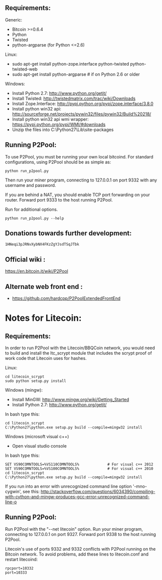 Requirements:
-------------------------
Generic:
* Bitcoin >=0.6.4
* Python
* Twisted
* python-argparse (for Python <=2.6)

Linux:
* sudo apt-get install python-zope.interface python-twisted python-twisted-web
* sudo apt-get install python-argparse # if on Python 2.6 or older

Windows:
* Install Python 2.7: http://www.python.org/getit/
* Install Twisted: http://twistedmatrix.com/trac/wiki/Downloads
* Install Zope.Interface: http://pypi.python.org/pypi/zope.interface/3.8.0
* Install python win32 api: http://sourceforge.net/projects/pywin32/files/pywin32/Build%20218/
* Install python win32 api wmi wrapper: https://pypi.python.org/pypi/WMI/#downloads
* Unzip the files into C:\Python27\Lib\site-packages

Running P2Pool:
-------------------------
To use P2Pool, you must be running your own local bitcoind. For standard
configurations, using P2Pool should be as simple as:

    python run_p2pool.py

Then run your miner program, connecting to 127.0.0.1 on port 9332 with any
username and password.

If you are behind a NAT, you should enable TCP port forwarding on your
router. Forward port 9333 to the host running P2Pool.

Run for additional options.

    python run_p2pool.py --help

Donations towards further development:
-------------------------
    1HNeqi3pJRNvXybNX4FKzZgYJsdTSqJTbk

Official wiki :
-------------------------
https://en.bitcoin.it/wiki/P2Pool

Alternate web front end :
-------------------------
* https://github.com/hardcpp/P2PoolExtendedFrontEnd

Notes for Litecoin:
=========================
Requirements:
-------------------------
In order to run P2Pool with the Litecoin/BBQCoin network, you would need to build and install the
ltc_scrypt module that includes the scrypt proof of work code that Litecoin uses for hashes.

Linux:

    cd litecoin_scrypt
    sudo python setup.py install

Windows (mingw):
* Install MinGW: http://www.mingw.org/wiki/Getting_Started
* Install Python 2.7: http://www.python.org/getit/

In bash type this:

    cd litecoin_scrypt
    C:\Python27\python.exe setup.py build --compile=mingw32 install

Windows (microsoft visual c++)
* Open visual studio console

In bash type this:

    SET VS90COMNTOOLS=%VS110COMNTOOLS%	           # For visual c++ 2012
    SET VS90COMNTOOLS=%VS100COMNTOOLS%             # For visual c++ 2010
    cd litecoin_scrypt
    C:\Python27\python.exe setup.py build --compile=mingw32 install
	
If you run into an error with unrecognized command line option '-mno-cygwin', see this:
http://stackoverflow.com/questions/6034390/compiling-with-cython-and-mingw-produces-gcc-error-unrecognized-command-line-o

Running P2Pool:
-------------------------
Run P2Pool with the "--net litecoin" option.
Run your miner program, connecting to 127.0.0.1 on port 9327.
Forward port 9338 to the host running P2Pool.

Litecoin's use of ports 9332 and 9332 conflicts with P2Pool running on
the Bitcoin network. To avoid problems, add these lines to litecoin.conf
and restart litecoind:

    rpcport=10332
    port=10333
